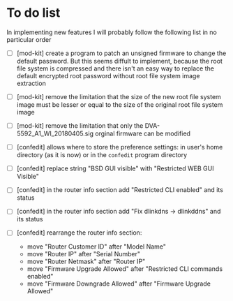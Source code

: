 # To do list

In implementing new features I will probably follow the following list in no particular order

- [ ] [mod-kit] create a program to patch an unsigned firmware to change the default password. But this seems diffult to implement, because the root file system is compressed and there isn't an easy way to replace the default encrypted root password without root file system image extraction

- [ ] [mod-kit] remove the limitation that the size of the new root file system image must be lesser or equal to the size of the original root file system image

- [ ] [mod-kit] remove the limitation that only the DVA-5592_A1_WI_20180405.sig orginal firmware can be modified

- [ ] [confedit] allows where to store the preference settings: in user's home directory (as it is now) or in the `confedit` program directory

- [ ] [confedit] replace string "BSD GUI visible" with "Restricted WEB GUI Visible"

- [ ] [confedit] in the router info section add "Restricted CLI enabled" and its status

- [ ] [confedit] in the router info section add "Fix dlinkdns -> dlinkddns" and its status

- [ ] [confedit] rearrange the router info section:

   * move "Router Customer ID" after "Model Name"
   * move "Router IP" after "Serial Number"
   * move "Router Netmask" after "Router IP"
   * move "Firmware Upgrade Allowed" after "Restricted CLI commands enabled"
   * move "Firmware Downgrade Allowed" after "Firmware Upgrade Allowed"
